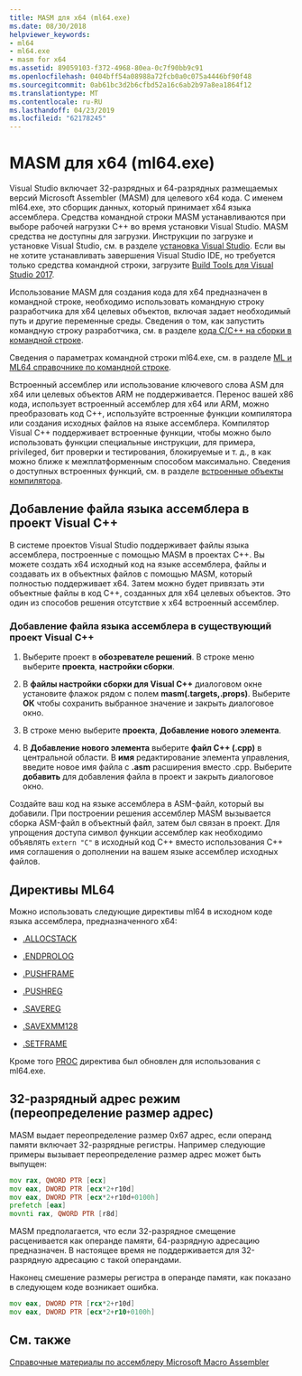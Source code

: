 ```yaml
---
title: MASM для x64 (ml64.exe)
ms.date: 08/30/2018
helpviewer_keywords:
- ml64
- ml64.exe
- masm for x64
ms.assetid: 89059103-f372-4968-80ea-0c7f90bb9c91
ms.openlocfilehash: 0404bff54a08988a72fcb0a0c075a4446bf90f48
ms.sourcegitcommit: 0ab61bc3d2b6cfbd52a16c6ab2b97a8ea1864f12
ms.translationtype: MT
ms.contentlocale: ru-RU
ms.lasthandoff: 04/23/2019
ms.locfileid: "62178245"
---
```

# <a name="masm-for-x64-ml64exe"></a>MASM для x64 (ml64.exe)

Visual Studio включает 32-разрядных и 64-разрядных размещаемых версий Microsoft Assembler (MASM) для целевого x64 кода. С именем ml64.exe, это сборщик данных, который принимает x64 языка ассемблера. Средства командной строки MASM устанавливаются при выборе рабочей нагрузки C++ во время установки Visual Studio. MASM средства не доступны для загрузки. Инструкции по загрузке и установке Visual Studio, см. в разделе [установка Visual Studio](/visualstudio/install/install-visual-studio). Если вы не хотите устанавливать завершения Visual Studio IDE, но требуется только средства командной строки, загрузите [Build Tools для Visual Studio 2017](https://go.microsoft.com/fwlink/p/?linkid=875721).

Использование MASM для создания кода для x64 предназначен в командной строке, необходимо использовать командную строку разработчика для x64 целевых объектов, включая задает необходимый путь и другие переменные среды. Сведения о том, как запустить командную строку разработчика, см. в разделе [кода C/C++ на сборки в командной строке](../../build/building-on-the-command-line.md).

Сведения о параметрах командной строки ml64.exe, см. в разделе [ML и ML64 справочнике по командной строке](../../assembler/masm/ml-and-ml64-command-line-reference.md).

Встроенный ассемблер или использование ключевого слова ASM для x64 или целевых объектов ARM не поддерживается. Перенос вашей x86 кода, использует встроенный ассемблер для x64 или ARM, можно преобразовать код C++, используйте встроенные функции компилятора или создания исходных файлов на языке ассемблера. Компилятор Visual C++ поддерживает встроенные функции, чтобы можно было использовать функции специальные инструкции, для примера, privileged, бит проверки и тестирования, блокируемые и т. д., в как можно ближе к межплатформенным способом максимально. Сведения о доступных встроенных функций, см. в разделе [встроенные объекты компилятора](../../intrinsics/compiler-intrinsics.md).

## <a name="add-an-assembler-language-file-to-a-visual-c-project"></a>Добавление файла языка ассемблера в проект Visual C++

В системе проектов Visual Studio поддерживает файлы языка ассемблера, построенные с помощью MASM в проектах C++. Вы можете создать x64 исходный код на языке ассемблера, файлы и создавать их в объектных файлов с помощью MASM, который полностью поддерживает x64. Затем можно будет привязать эти объектные файлы в код C++, созданных для x64 целевых объектов. Это один из способов решения отсутствие x x64 встроенный ассемблер.

### <a name="to-add-an-assembler-language-file-to-an-existing-visual-c-project"></a>Добавление файла языка ассемблера в существующий проект Visual C++

1. Выберите проект в **обозревателе решений**. В строке меню выберите **проекта**, **настройки сборки**.

1. В **файлы настройки сборки для Visual C++** диалоговом окне установите флажок рядом с полем **masm(.targets,.props)**. Выберите **ОК** чтобы сохранить выбранное значение и закрыть диалоговое окно.

1. В строке меню выберите **проекта**, **Добавление нового элемента**.

1. В **Добавление нового элемента** выберите **файл C++ (.cpp)** в центральной области. В **имя** редактирование элемента управления, введите новое имя файла с **.asm** расширения вместо .cpp. Выберите **добавить** для добавления файла в проект и закрыть диалоговое окно.

Создайте ваш код на языке ассемблера в ASM-файл, который вы добавили. При построении решения ассемблер MASM вызывается сборка ASM-файл в объектный файл, затем был связан в проект. Для упрощения доступа символ функции ассемблер как необходимо объявлять `extern "C"` в исходный код C++ вместо использования C++ имя соглашения о дополнении на вашем языке ассемблер исходных файлов.

## <a name="ml64-specific-directives"></a>Директивы ML64

Можно использовать следующие директивы ml64 в исходном коде языка ассемблера, предназначенного x64:

- [.ALLOCSTACK](../../assembler/masm/dot-allocstack.md)

- [.ENDPROLOG](../../assembler/masm/dot-endprolog.md)

- [.PUSHFRAME](../../assembler/masm/dot-pushframe.md)

- [.PUSHREG](../../assembler/masm/dot-pushreg.md)

- [.SAVEREG](../../assembler/masm/dot-savereg.md)

- [.SAVEXMM128](../../assembler/masm/dot-savexmm128.md)

- [.SETFRAME](../../assembler/masm/dot-setframe.md)

Кроме того [PROC](../../assembler/masm/proc.md) директива был обновлен для использования с ml64.exe.

## <a name="32-bit-address-mode-address-size-override"></a>32-разрядный адрес режим (переопределение размер адрес)

MASM выдает переопределение размер 0x67 адрес, если операнд памяти включает 32-разрядные регистры. Например следующие примеры вызывает переопределение размер адрес может быть выпущен:

```asm
mov rax, QWORD PTR [ecx]
mov eax, DWORD PTR [ecx*2+r10d]
mov eax, DWORD PTR [ecx*2+r10d+0100h]
prefetch [eax]
movnti rax, QWORD PTR [r8d]
```

MASM предполагается, что если 32-разрядное смещение расценивается как операнде памяти, 64-разрядную адресацию предназначен. В настоящее время не поддерживается для 32-разрядную адресацию с такой операндами.

Наконец смешение размеры регистра в операнде памяти, как показано в следующем коде возникает ошибка.

```asm
mov eax, DWORD PTR [rcx*2+r10d]
mov eax, DWORD PTR [ecx*2+r10+0100h]
```

## <a name="see-also"></a>См. также

[Справочные материалы по ассемблеру Microsoft Macro Assembler](../../assembler/masm/microsoft-macro-assembler-reference.md)<br/>